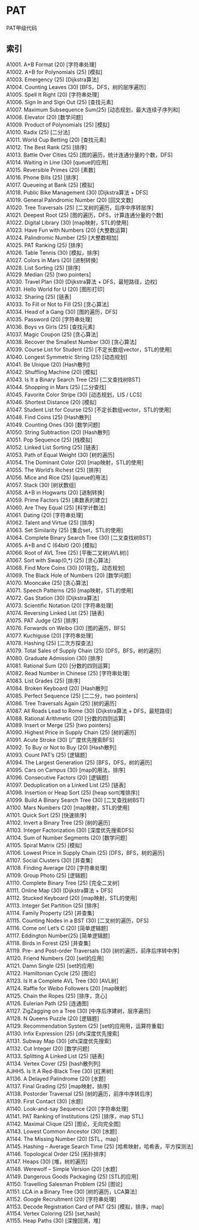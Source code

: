 # PAT
PAT甲级代码

## 索引

A1001. A+B Format (20) [字符串处理]  
A1002. A+B for Polynomials (25) [模拟]  
A1003. Emergency (25) [Dijkstra算法]  
A1004. Counting Leaves (30) [BFS，DFS，树的层序遍历]  
A1005. Spell It Right (20) [字符串处理]  
A1006. Sign In and Sign Out (25) [查找元素]   
A1007. Maximum Subsequence Sum(25) [动态规划，最⼤连续⼦序列和]   
A1008. Elevator (20) [数学问题]   
A1009. Product of Polynomials (25) [模拟]  
A1010. Radix (25) [二分法]  
A1011. World Cup Betting (20) [查找元素]   
A1012. The Best Rank (25) [排序]  
A1013. Battle Over Cities (25) [图的遍历，统计连通分量的个数，DFS]  
A1014. Waiting in Line (30) [queue的应用]  
A1015. Reversible Primes (20) [素数]  
A1016. Phone Bills (25) [排序]  
A1017. Queueing at Bank (25) [模拟]  
A1018. Public Bike Management (30) [Dijkstra算法 + DFS]  
A1019. General Palindromic Number (20) [回⽂文数]  
A1020. Tree Traversals (25) [二叉树的遍历，后序中序转层序]  
A1021. Deepest Root (25) [图的遍历，DFS，计算连通分量的个数]  
A1022. Digital Library (30) [map映射，STL的使用]  
A1023. Have Fun with Numbers (20) [⼤整数运算]  
A1024. Palindromic Number (25) [⼤整数相加]  
A1025. PAT Ranking (25) [排序]  
A1026. Table Tennis (30) [模拟，排序]  
A1027. Colors in Mars (20) [进制转换]  
A1028. List Sorting (25) [排序]  
A1029. Median (25) [two pointers]  
A1030. Travel Plan (30) [Dijkstra算法 + DFS，最短路径，边权]  
A1031. Hello World for U (20) [图形打印]  
A1032. Sharing (25) [链表]  
A1033. To Fill or Not to Fill (25) [贪心算法]  
A1034. Head of a Gang (30) [图的遍历，DFS]  
A1035. Password (20) [字符串处理]  
A1036. Boys vs Girls (25) [查找元素]  
A1037. Magic Coupon (25) [贪⼼算法]  
A1038. Recover the Smallest Number (30) [贪心算法]  
A1039. Course List for Student (25) [不定⻓数组vector，STL的使用]  
A1040. Longest Symmetric String (25) [动态规划]  
A1041. Be Unique (20) [Hash散列]  
A1042. Shuffling Machine (20) [模拟]  
A1043. Is It a Binary Search Tree (25) [二叉查找树BST]  
A1044. Shopping in Mars (25) [二分查找]  
A1045. Favorite Color Stripe (30) [动态规划，LIS / LCS]  
A1046. Shortest Distance (20) [模拟]  
A1047. Student List for Course (25) [不定⻓数组vector，STL的使⽤]  
A1048. Find Coins (25) [Hash散列]  
A1049. Counting Ones (30) [数学问题]  
A1050. String Subtraction (20) [Hash散列]  
A1051. Pop Sequence (25) [栈模拟]  
A1052. Linked List Sorting (25) [链表]  
A1053. Path of Equal Weight (30) [树的遍历]  
A1054. The Dominant Color (20) [map映射，STL的使⽤]  
A1055. The World’s Richest (25) [排序]  
A1056. Mice and Rice (25) [queue的⽤法]  
A1057. Stack (30) [树状数组]  
A1058. A+B in Hogwarts (20) [进制转换]  
A1059. Prime Factors (25) [素数表的建立]  
A1060. Are They Equal (25) [科学计数法]  
A1061. Dating (20) [字符串处理]  
A1062. Talent and Virtue (25) [排序]  
A1063. Set Similarity (25) [集合set，STL的使⽤]  
A1064. Complete Binary Search Tree (30) [⼆叉查找树BST]  
A1065. A+B and C (64bit) (20) [模拟]  
A1066. Root of AVL Tree (25) [平衡⼆叉树(AVL树)]  
A1067. Sort with Swap(0,*) (25) [贪⼼算法]  
A1068. Find More Coins (30) [01背包，动态规划]  
A1069. The Black Hole of Numbers (20) [数学问题]  
A1070. Mooncake (25) [贪⼼算法]  
A1071. Speech Patterns (25) [map映射，STL的使⽤]  
A1072. Gas Station (30) [Dijkstra算法]  
A1073. Scientific Notation (20) [字符串处理]  
A1074. Reversing Linked List (25) [链表]  
A1075. PAT Judge (25) [排序]  
A1076. Forwards on Weibo (30) [图的遍历，BFS]  
A1077. Kuchiguse (20) [字符串处理]  
A1078. Hashing (25) [⼆次方探查法]  
A1079. Total Sales of Supply Chain (25) [DFS，BFS，树的遍历]  
A1080. Graduate Admission (30) [排序]  
A1081. Rational Sum (20) [分数的四则运算]  
A1082. Read Number in Chinese (25) [字符串处理]  
A1083. List Grades (25) [排序]  
A1084. Broken Keyboard (20) [Hash散列]  
A1085. Perfect Sequence (25) [⼆二分，two pointers]  
A1086. Tree Traversals Again (25) [树的遍历]  
A1087. All Roads Lead to Rome (30) [Dijkstra算法 + DFS，最短路径]  
A1088. Rational Arithmetic (20) [分数的四则运算]  
A1089. Insert or Merge (25) [two pointers]  
A1090. Highest Price in Supply Chain (25) [树的遍历]  
A1091. Acute Stroke (30) [⼴度优先搜索BFS]  
A1092. To Buy or Not to Buy (20) [Hash散列]  
A1093. Count PAT’s (25) [逻辑题]  
A1094. The Largest Generation (25) [BFS，DFS，树的遍历]  
A1095. Cars on Campus (30) [map的用法，排序]  
A1096. Consecutive Factors (20) [逻辑题]  
A1097. Deduplication on a Linked List (25) [链表]  
A1098. Insertion or Heap Sort (25) [heap sort(堆排序)]  
A1099. Build A Binary Search Tree (30) [⼆叉查找树BST]  
A1100. Mars Numbers (20) [map映射，STL的使⽤]  
A1101. Quick Sort (25) [快速排序]  
A1102. Invert a Binary Tree (25) [树的遍历]  
A1103. Integer Factorization (30) [深度优先搜索DFS]  
A1104. Sum of Number Segments (20) [数学问题]  
A1105. Spiral Matrix (25) [模拟]  
A1106. Lowest Price in Supply Chain (25) [DFS，BFS，树的遍历]  
A1107. Social Clusters (30) [并查集]  
A1108. Finding Average (20) [字符串处理]  
A1109. Group Photo (25) [逻辑题]  
A1110. Complete Binary Tree (25) [完全二叉树]  
A1111. Online Map (30) [Dijkstra算法 + DFS]  
A1112. Stucked Keyboard (20) [map映射，STL的使⽤]  
A1113. Integer Set Partition (25) [排序]  
A1114. Family Property (25) [并查集]  
A1115. Counting Nodes in a BST (30) [⼆叉树的遍历，DFS]  
A1116. Come on! Let’s C (20) [简单逻辑题]  
A1117. Eddington Number(25) [简单逻辑题]  
A1118. Birds in Forest (25) [并查集]  
A1119. Pre- and Post-order Traversals (30) [树的遍历，前序后序转中序]  
A1120. Friend Numbers (20) [set的应用]  
A1121. Damn Single (25) [set的应用]  
A1122. Hamiltonian Cycle (25) [图论]  
A1123. Is It a Complete AVL Tree (30) [AVL树]  
A1124. Raffle for Weibo Followers (20) [map映射]  
A1125. Chain the Ropes (25) [排序，贪心]  
A1126. Eulerian Path (25) [连通图]  
A1127. ZigZagging on a Tree (30) [中序后序建树，层序遍历]  
A1128. N Queens Puzzle (20) [逻辑题]  
A1129. Recommendation System (25) [set的应⽤用，运算符重载]  
A1130. Infix Expression (25) [dfs深度优先搜索]  
A1131. Subway Map (30) [dfs深度优先搜索]  
A1132. Cut Integer (20) [数学问题]  
A1133. Splitting A Linked List (25) [链表]  
A1134. Vertex Cover (25) [hash散列列]  
AJHH5. Is It A Red-Black Tree (30) [红⿊树]  
A1136. A Delayed Palindrome (20) [⽔题]  
A1137. Final Grading (25) [map映射，排序]  
A1138. Postorder Traversal (25) [树的遍历，前序中序转后序]  
A1139. First Contact (30) [⽔题]  
A1140. Look-and-say Sequence (20) [字符串处理]  
A1141. PAT Ranking of Institutions (25) [排序，map STL]  
A1142. Maximal Clique (25) [图论，⽆向完全图]  
A1143. Lowest Common Ancestor (30) [⽔题]  
A1144. The Missing Number (20) [STL，map]  
A1145. Hashing – Average Search Time (25) [哈希映射，哈希表，平⽅探测法]  
A1146. Topological Order (25) [拓扑排序]  
A1147. Heaps (30) [堆，树的遍历]  
A1148. Werewolf – Simple Version (20) [⽔题]  
A1149. Dangerous Goods Packaging (25) [STL的应⽤]  
A1150. Travelling Salesman Problem (25) [图论]  
A1151. LCA in a Binary Tree (30) [树的遍历，LCA算法]  
A1152. Google Recruitment (20) [字符串处理]  
A1153. Decode Registration Card of PAT (25) [模拟，排序，map]  
A1154. Vertex Coloring (25) [set,hash]  
A1155. Heap Paths (30) [深搜回溯，堆]  
